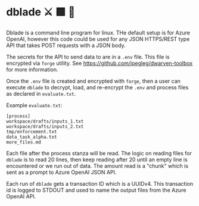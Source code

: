 # dblade ⚔️ 🟦 🧠

Dblade is a command line program for linux. THe default setup is for Azure OpenAI, however this code could be used for any JSON HTTPS/REST type API that takes POST requests with a JSON body.

The secrets for the API to send data to are in a `.env` file. This file is encrypted via `forge` utility. See https://github.com/jpegleg/dwarven-toolbox for more information.

Once the `.env` file is created and encrypted with `forge`, then a user can execute `dblade` to decrypt, load, and re-encrypt the `.env` and process files as declared in `evaluate.txt`.

Example `evaluate.txt`:

```
[process]
workspace/drafts/inputs_1.txt
workspace/drafts/inputs_2.txt
tmp/enforcement.txt
data_task_alpha.txt
more_files.md
```

Each file after the process stanza will be read. The logic on reading files for `dblade` is to read 20 lines, then keep reading after 20 until an empty line is encountered or we run out of data.
The amount read is a "chunk" which is sent as a prompt to Azure OpenAI JSON API.

Each run of `dblade` gets a transaction ID which is a UUIDv4. This transaction id is logged to STDOUT and used to name the output files from the Azure OpenAI API.
